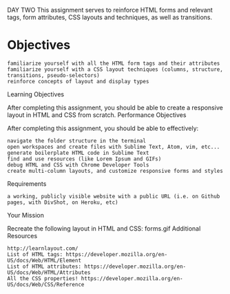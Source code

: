 DAY TWO
This assignment serves to reinforce HTML forms and relevant tags, form attributes, CSS layouts and techniques, as well as transitions.

<h1> Objectives </h1>

    familiarize yourself with all the HTML form tags and their attributes
    familiarize yourself with a CSS layout techniques (columns, structure, transitions, pseudo-selectors)
    reinforce concepts of layout and display types

Learning Objectives

After completing this assignment, you should be able to create a responsive layout in HTML and CSS from scratch.
Performance Objectives

After completing this assignment, you should be able to effectively:

    navigate the folder structure in the terminal
    open workspaces and create files with Sublime Text, Atom, vim, etc...
    generate boilerplate HTML code in Sublime Text
    find and use resources (like Lorem Ipsum and GIFs)
    debug HTML and CSS with Chrome Developer Tools
    create multi-column layouts, and customize responsive forms and styles

Requirements

    a working, publicly visible website with a public URL (i.e. on Github pages, with DivShot, on Heroku, etc)

Your Mission

Recreate the following layout in HTML and CSS:
forms.gif
Additional Resources

    http://learnlayout.com/
    List of HTML tags: https://developer.mozilla.org/en-US/docs/Web/HTML/Element
    List of HTML attributes: https://developer.mozilla.org/en-US/docs/Web/HTML/Attributes
    All the CSS properties! https://developer.mozilla.org/en-US/docs/Web/CSS/Reference
